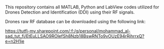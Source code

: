 This repository contains all MATLAB, Python and LabView codes utilized for Drones Detection and Identification (DDI) using their RF signals.

Drones raw RF database can be downloaded using the following link:

https://tutfi-my.sharepoint.com/:f:/g/personal/mohammad_al-sad_tut_fi/EtEuLLSAO9ROlefSh8Nzb18BswRNTo9vOUzE94rRjhrrxQ?e=n2H1je
